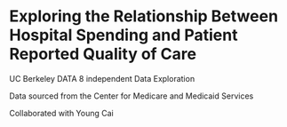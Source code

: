 # Exploring the Relationship Between Hospital Spending and Patient Reported Quality of Care
UC Berkeley DATA 8 independent Data Exploration

Data sourced from the Center for Medicare and Medicaid Services

Collaborated with Young Cai
